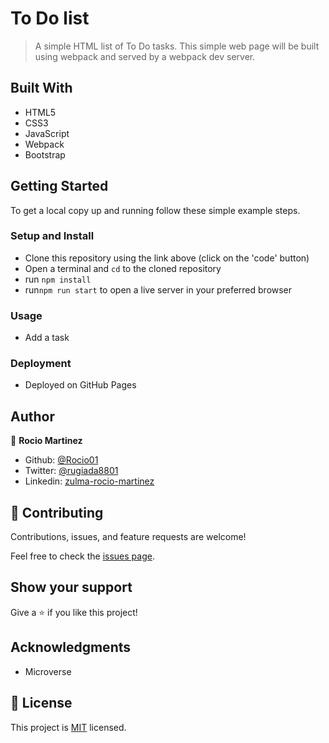 

# To Do list

> A simple HTML list of To Do tasks.
> This simple web page will be built using webpack and served by a webpack dev server.



## Built With

- HTML5
- CSS3
- JavaScript
- Webpack
- Bootstrap



## Getting Started

To get a local copy up and running follow these simple example steps.

### Setup and Install

- Clone this repository using the link above (click on the 'code' button)
- Open a terminal and `cd` to the cloned repository
- run `npm install`
- run`npm run start` to open a live server in your preferred browser


### Usage

- Add a task

### Deployment

- Deployed on GitHub Pages

## Author

👤  **Rocio Martinez** 
- Github: [@Rocio01](https://github.com/Rocio01) 
- Twitter: [@rugiada8801](https://twitter.com/rugiada8801) 
- Linkedin: [zulma-rocio-martinez](https://www.linkedin.com/in/zulma-rocio-martinez) 


## 🤝 Contributing

Contributions, issues, and feature requests are welcome!

Feel free to check the [issues page](https://github.com/Rocio01/To-Do-list/issues).

## Show your support

Give a ⭐️ if you like this project!

## Acknowledgments

- Microverse

## 📝 License

This project is [MIT](LICENSE) licensed.